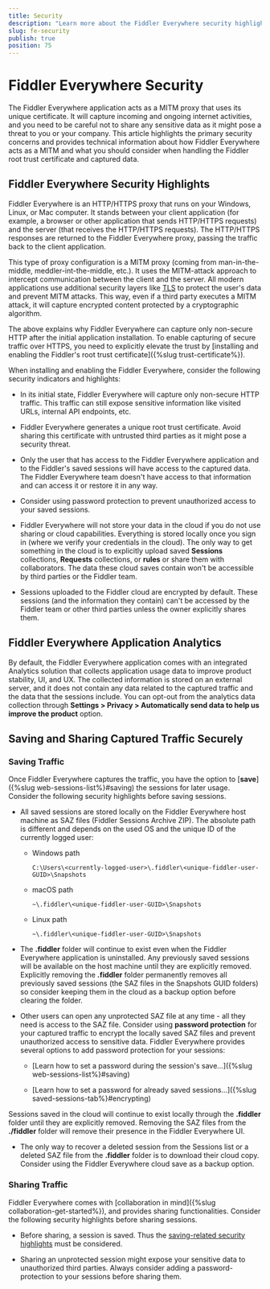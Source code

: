 ```yaml
---
title: Security
description: "Learn more about the Fiddler Everywhere security highlights and check out the related technical information about sharing and capturing functionalities."
slug: fe-security
publish: true
position: 75
---
```


# Fiddler Everywhere Security

The Fiddler Everywhere application acts as a MITM proxy that uses its unique certificate. It will capture incoming and ongoing internet activities, and you need to be careful not to share any sensitive data as it might pose a threat to you or your company. This article highlights the primary security concerns and provides technical information about how Fiddler Everywhere acts as a MITM and what you should consider when handling the Fiddler root trust certificate and captured data.

## Fiddler Everywhere Security Highlights

Fiddler Everywhere is an HTTP/HTTPS proxy that runs on your Windows, Linux, or Mac computer. It stands between your client application (for example, a browser or other application that sends HTTP/HTTPS requests) and the server (that receives the HTTP/HTTPS requests). The HTTP/HTTPS responses are returned to the Fiddler Everywhere proxy, passing the traffic back to the client application.

This type of proxy configuration is a MITM proxy (coming from man-in-the-middle, meddler-int-the-middle, etc.). It uses the MITM-attack approach to intercept communication between the client and the server. All modern applications use additional security layers like [TLS](https://en.wikipedia.org/wiki/Transport_Layer_Security) to protect the user's data and prevent MITM attacks. This way, even if a third party executes a MITM attack, it will capture encrypted content protected by a cryptographic algorithm.

The above explains why Fiddler Everywhere can capture only non-secure HTTP after the initial application installation. To enable capturing of secure traffic over HTTPS, you need to explicitly elevate the trust by [installing and enabling the Fiddler's root trust certificate]({%slug trust-certificate%}).

When installing and enabling the Fiddler Everywhere, consider the following security indicators and highlights:

- In its initial state, Fiddler Everywhere will capture only non-secure HTTP traffic. This traffic can still expose sensitive information like visited URLs, internal API endpoints, etc.

- Fiddler Everywhere generates a unique root trust certificate. Avoid sharing this certificate with untrusted third parties as it might pose a security threat.

- Only the user that has access to the Fiddler Everywhere application and to the Fiddler's saved sessions will have access to the captured data. The Fiddler Everywhere team doesn't have access to that information and can access it or restore it in any way.

- Consider using password protection to prevent unauthorized access to your saved sessions.

- Fiddler Everywhere will not store your data in the cloud if you do not use sharing or cloud capabilities. Everything is stored locally once you sign in (where we verify your credentials in the cloud). The only way to get something in the cloud is to explicitly upload saved **Sessions** collections, **Requests** collections, or **rules** or share them with collaborators. The data these cloud saves contain won't be accessible by third parties or the Fiddler team.

- Sessions uploaded to the Fiddler cloud are encrypted by default. These sessions (and the information they contain) can't be accessed by the Fiddler team or other third parties unless the owner explicitly shares them.


## Fiddler Everywhere Application Analytics

By default, the Fiddler Everywhere application comes with an integrated Analytics solution that collects application usage data to improve product stability, UI, and UX. The collected information is stored on an external server, and it does not contain any data related to the captured traffic and the data that the sessions include. You can opt-out from the analytics data collection through **Settings > Privacy > Automatically send data to help us improve the product** option.


## Saving and Sharing Captured Traffic Securely

### Saving Traffic

Once Fiddler Everywhere captures the traffic, you have the option to [**save**]({%slug web-sessions-list%}#saving) the sessions for later usage. Consider the following security highlights before saving sessions.

- All saved sessions are stored locally on the Fiddler Everywhere host machine as SAZ files (Fiddler Sessions Archive ZIP). The absolute path is different and depends on the used OS and the unique ID of the currently logged user:

    * Windows path 

        ```curl
        C:\Users\<currently-logged-user>\.fiddler\<unique-fiddler-user-GUID>\Snapshots
        ```

    * macOS path

        ```curl
        ~\.fiddler\<unique-fiddler-user-GUID>\Snapshots
        ```

    * Linux path

        ```curl
        ~\.fiddler\<unique-fiddler-user-GUID>\Snapshots
        ```

- The **.fiddler** folder will continue to exist even when the Fiddler Everywhere application is uninstalled. Any previously saved sessions will be available on the host machine until they are explicitly removed. Explicitly removing the **.fiddler** folder permanently removes all previously saved sessions (the SAZ files in the Snapshots GUID folders) so consider keeping them in the cloud as a backup option before clearing the folder.

- Other users can open any unprotected SAZ file at any time - all they need is access to the SAZ file. Consider using **password protection** for your captured traffic to encrypt the locally saved SAZ files and prevent unauthorized access to sensitive data. Fiddler Everywhere provides several options to add password protection for your sessions:

    * [Learn how to set a password during the session's save...]({%slug web-sessions-list%}#saving)

    * [Learn how to set a password for already saved sessions...]({%slug saved-sessions-tab%}#encrypting)

Sessions saved in the cloud will continue to exist locally through the **.fiddler** folder until they are explicitly removed. Removing the SAZ files from the **./fiddler** folder will remove their presence in the Fiddler Everywhere UI. 

- The only way to recover a deleted session from the Sessions list or a deleted SAZ file from the **.fiddler** folder is to download their cloud copy. Consider using the Fiddler Everywhere cloud save as a backup option.

### Sharing Traffic

Fiddler Everywhere comes with [collaboration in mind]({%slug collaboration-get-started%}), and provides sharing functionalities. Consider the following security highlights before sharing sessions.

- Before sharing, a session is saved. Thus the [saving-related security highlights](#saving-traffic) must be considered.

- Sharing an unprotected session might expose your sensitive data to unauthorized third parties. Always consider adding a password-protection to your sessions before sharing them.
